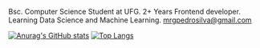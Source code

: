 Bsc. Computer Science Student at UFG. 
2+ Years Frontend developer. 
Learning Data Science and Machine Learning. 
mrgpedrosilva@gmail.com

<!---
mrpedro567/mrpedro567 is a ✨ special ✨ repository because its `README.md` (this file) appears on your GitHub profile.
You can click the Preview link to take a look at your changes.
--->
[![Anurag's GitHub stats](https://github-readme-stats.vercel.app/api?username=mrpedro567)](https://github.com/anuraghazra/github-readme-stats)
[![Top Langs](https://github-readme-stats.vercel.app/api/top-langs/?username=mrpedro567&layout=compact)](https://github.com/anuraghazra/github-readme-stats)
